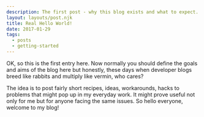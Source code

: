 ```yaml
---
description: The first post - why this blog exists and what to expect.
layout: layouts/post.njk
title: Real Hello World!
date: 2017-01-29
tags:
  - posts
  - getting-started
---
```


OK, so this is the first entry here. Now normally you should define the goals and aims of the blog here but honestly, these days when developer blogs breed like rabbits and multiply like vermin, who cares?

The idea is to post fairly short recipes, ideas, workarounds, hacks to problems that might pop up in my everyday work. It might prove useful not only for me but for anyone facing the same issues. So hello everyone, welcome to my blog!